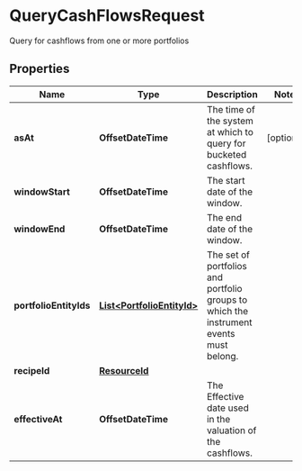 

# QueryCashFlowsRequest

Query for cashflows from one or more portfolios

## Properties

Name | Type | Description | Notes
------------ | ------------- | ------------- | -------------
**asAt** | **OffsetDateTime** | The time of the system at which to query for bucketed cashflows. |  [optional]
**windowStart** | **OffsetDateTime** | The start date of the window. | 
**windowEnd** | **OffsetDateTime** | The end date of the window. | 
**portfolioEntityIds** | [**List&lt;PortfolioEntityId&gt;**](PortfolioEntityId.md) | The set of portfolios and portfolio groups to which the instrument events must belong. | 
**recipeId** | [**ResourceId**](ResourceId.md) |  | 
**effectiveAt** | **OffsetDateTime** | The Effective date used in the valuation of the cashflows. | 



